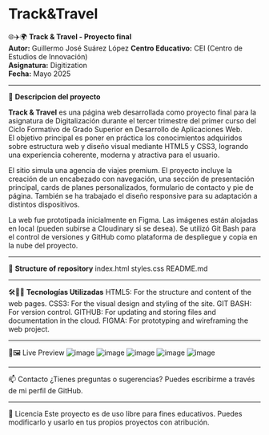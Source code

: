 # Track&Travel

🌐✈️🌍 **Track & Travel - Proyecto final**  
**Autor:** Guillermo José Suárez López 
**Centro Educativo:** CEI (Centro de Estudios de Innovación)  
**Asignatura:** Digitization  
**Fecha:** Mayo 2025  

---

📌 **Descripcion del proyecto**

**Track & Travel** es una página web desarrollada como proyecto final para la asignatura de Digitalización durante el tercer trimestre del primer curso del Ciclo Formativo de Grado Superior en Desarrollo de Aplicaciones Web.  
El objetivo principal es poner en práctica los conocimientos adquiridos sobre estructura web y diseño visual mediante HTML5 y CSS3, logrando una experiencia coherente, moderna y atractiva para el usuario.

El sitio simula una agencia de viajes premium. El proyecto incluye la creación de un encabezado con navegación, una sección de presentación principal, cards de planes personalizados, formulario de contacto y pie de página. También se ha trabajado el diseño responsive para su adaptación a distintos dispositivos.

La web fue prototipada inicialmente en Figma. Las imágenes están alojadas en local (pueden subirse a Cloudinary si se desea). Se utilizó Git Bash para el control de versiones y GitHub como plataforma de despliegue y copia en la nube del proyecto.

---

📁 **Structure of repository**
index.html
styles.css
README.md

---

🛠️👩‍💻 **Tecnologías Utilizadas**
HTML5: For the structure and content of the web pages.
CSS3: For the visual design and styling of the site.
GIT BASH: For version control.
GITHUB: For updating and storing files and documentation in the cloud.
FIGMA: For prototyping and wireframing the web project.

---

👀🖼️ Live Preview
![image](https://github.com/user-attachments/assets/a4154d75-6d23-4cf9-87ca-a6dbbaacaaa3)
![image](https://github.com/user-attachments/assets/f0da52b4-bbad-4e30-8d5d-1d5c4d0800b8)
![image](https://github.com/user-attachments/assets/1055837d-85f4-4765-839d-248bc18a34a5)
![image](https://github.com/user-attachments/assets/3fac5f96-faa5-4948-8e50-c63993141530)
![image](https://github.com/user-attachments/assets/0b9e0f4c-74a4-40dd-9c0d-70b2c2b27b9d)

---

📫 Contacto
¿Tienes preguntas o sugerencias? Puedes escribirme a través de mi perfil de GitHub.

---

📝 Licencia
Este proyecto es de uso libre para fines educativos. Puedes modificarlo y usarlo en tus propios proyectos con atribución.
